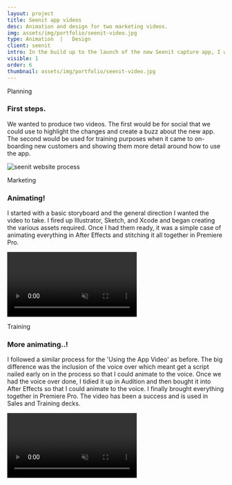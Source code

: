 ```yaml
---
layout: project
title: Seenit app videos
desc: Animation and design for two marketing videos.
img: assets/img/portfolio/seenit-video.jpg
type: Animation  |   Design
client: seenit
intro: In the build up to the launch of the new Seenit capture app, I worked on two animations that would be used for marketing and training purposes.
visible: 1
order: 6
thumbnail: assets/img/portfolio/seenit-video.jpg
---
```


<section>
    <div class="container">
        <div class="row">
            <div class="col-12">
                <p class="subhead">Planning</p>
            </div>
        </div>
    </div>
    <div class="container">
        <div class="row">
            <div class="col-6">
                <h3>First steps.</h3>
                <p>We wanted to produce two videos. The first would be for social that we could use to highlight the changes and create a buzz about the new app. The second would be used for training purposes when it came to on-boarding new customers and showing them more detail around how to use the app.
                </p>
            </div>
        </div>
    </div>
</section>

<section>
    <div class="full-width portfolio-banner">
        <img src="{{ site.baseurl}}/assets/img/portfolio/seenit-video.jpg" class="no-padding portfolio-banner-image" alt="seenit website process"/>
    </div>
</section>

<section>
    <div class="container">
        <div class="row">
            <div class="col-12">
                <p class="subhead">Marketing</p>
            </div>
        </div>
    </div>
    <div class="container">
        <div class="row">
            <div class="col-6">
                <h3>Animating!</h3>
                <p>I started with a basic storyboard and the general direction I wanted the video to take. I fired up Illustrator, Sketch, and Xcode and began creating the various assets required. Once I had them ready, it was a simple case of animating everything in After Effects and stitching it all together in Premiere Pro.</p>
            </div>
        </div>
    </div>
</section>

<section>
    <div class="full-width portfolio-banner">
        <video autoplay="" loop="" muted="" controls playsinline="" controls class="video-cover lazy iphone-inline-video">
            <source src="{{ site.baseurl}}/assets/img/portfolio/new-app-seenit.mp4" type="video/mp4;codecs=&quot;avc1.42E01E, mp4a.40.2&quot;">
            <source src="{{ site.baseurl}}/assets/img/portfolio/new-app-seenit.ogg">
            <source src="{{ site.baseurl}}/assets/img/portfolio/new-app-seenit.webm" type="video/webm;codecs=&quot;vp8, vorbis&quot;">
            Your browser does not support the video tag.
        </video>
    </div>
</section>

<section>
    <div class="container">
        <div class="row">
            <div class="col-12">
                <p class="subhead">Training</p>
            </div>
        </div>
    </div>
    <div class="container">
        <div class="row">
            <div class="col-6">
                <h3>More animating..!</h3>
                <p>I followed a similar process for the 'Using the App Video' as before. The big difference was the inclusion of the voice over which meant get a script nailed early on in the process so that I could animate to the voice. Once we had the voice over done, I tidied it up in Audition and then bought it into After Effects so that I could animate to the voice. I finally brought everything together in Premiere Pro. The video has been a success and is used in Sales and Training decks.</p>
            </div>
        </div>
    </div>
</section>

<section>
    <div class="full-width portfolio-banner">
        <video autoplay="" loop="" muted="" controls playsinline="" controls class="video-cover lazy iphone-inline-video">
            <source src="{{ site.baseurl}}/assets/img/portfolio/using-new-app-seenit.mp4" type="video/mp4;codecs=&quot;avc1.42E01E, mp4a.40.2&quot;">
            <source src="{{ site.baseurl}}/assets/img/portfolio/using-new-app-seenit.ogg">
            <source src="{{ site.baseurl}}/assets/img/portfolio/using-new-app-seenit.webm" type="video/webm;codecs=&quot;vp8, vorbis&quot;">
            Your browser does not support the video tag.
        </video>
    </div>
</section>